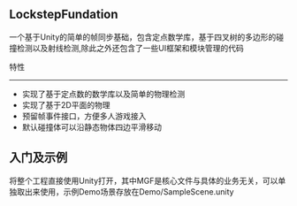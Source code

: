 LockstepFundation
------------------------
一个基于Unity的简单的帧同步基础，包含定点数学库，基于四叉树的多边形的碰撞检测以及射线检测,除此之外还包含了一些UI框架和模块管理的代码

特性
__________
- 实现了基于定点数的数学库以及简单的物理检测
- 实现了基于2D平面的物理
- 预留帧事件接口，方便多人游戏接入
- 默认碰撞体可以沿静态物体四边平滑移动

入门及示例
-----------
将整个工程直接使用Unity打开，其中MGF是核心文件与具体的业务无关，可以单独取出来使用，示例Demo场景存放在Demo/SampleScene.unity




